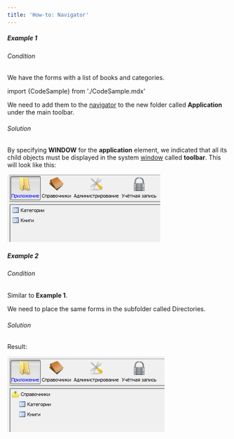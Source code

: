```yaml
---
title: 'How-to: Navigator'
---
```


##### Example 1

###### Condition

We have the forms with a list of books and categories.

import {CodeSample} from './CodeSample.mdx'

<CodeSample url="http://documentation.lsfusion.org:5000/sample?file=UseCaseNavigator&block=sample1"/>

We need to add them to the [navigator](Navigator.md) to the new folder called **Application** under the main toolbar.

###### Solution

<CodeSample url="http://documentation.lsfusion.org:5000/sample?file=UseCaseNavigator&block=solution1"/>

By specifying **WINDOW** for the **application** element, we indicated that all its child objects must be displayed in the system [window](Navigator_design.md) called **toolbar**. This will look like this:

![](attachments/46367463/46367465.png)

##### Example 2

###### Condition

Similar to **Example 1**.

We need to place the same forms in the subfolder called Directories.

###### Solution

<CodeSample url="http://documentation.lsfusion.org:5000/sample?file=UseCaseNavigator&block=solution2"/>

Result:

![](attachments/46367463/46367468.png)
